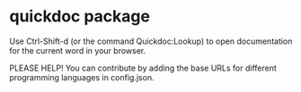 # quickdoc package

Use Ctrl-Shift-d (or the command Quickdoc:Lookup) to open documentation for the current word in your browser.

PLEASE HELP! You can contribute by adding the base URLs for different programming languages in config.json.

